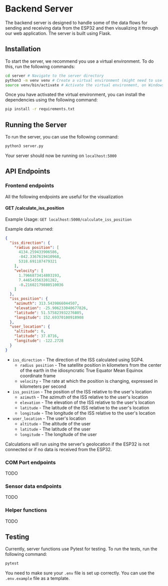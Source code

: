 # Backend Server

The backend server is designed to handle some of the data flows for sending and receiving data from the ESP32 and then visualizing it through our web application. The server is built using Flask.

## Installation

To start the server, we recommend you use a virtual environment. To do this, run the following commands:

```bash
cd server # Navigate to the server directory
python3 -m venv venv # Create a virtual environment (might need to use python instead of python3)
source venv/bin/activate # Activate the virtual environment, on Windows use venv\Scripts\activate.bat
```

Once you have activated the virtual environment, you can install the dependencies using the following command:

```bash
pip install -r requirements.txt
```

## Running the Server

To run the server, you can use the following command:

```bash
python3 server.py
```

Your server should now be running on `localhost:5000`


## API Endpoints

### Frontend endpoints

All the following endpoints are useful for the visualization

#### GET /calculate_iss_position

Example Usage: `GET localhost:5000/calculate_iss_position`

Example data returned:

```json
{
  "iss_direction": {
    "radius position": [
      4134.259433906586,
      -842.3367619410968,
      5318.691187479321
    ],
    "velocity": [
      1.7966873414803193,
      7.446543563201282,
      -0.21602179880510036
    ]
  },
  "iss_position": {
    "azimuth": 313.5439866044507,
    "elevation": -25.906233040677826,
    "latitude": 51.575823932276805,
    "longitude": 152.69370100918908
  },
  "user_location": {
    "altitude": 0,
    "latitude": 37.8716,
    "longitude": -122.2728
  }
}
```

* `iss_direction` - The direction of the ISS calculated using SGP4.
  * `radius position` - The satellite position in kilometers from the center of the earth in the idiosyncratic True Equator Mean Equinox coordinate frame
  * `velocity` - The rate at which the position is changing, expressed in kilometers per second
* `iss_position` - The position of the ISS relative to the user's location
  * `azimuth` - The azimuth of the ISS relative to the user's location
  * `elevation` - The elevation of the ISS relative to the user's location
  * `latitude` - The latitude of the ISS relative to the user's location
  * `longitude` - The longitude of the ISS relative to the user's location
* `user_location` - The user's location
    * `altitude` - The altitude of the user
    * `latitude` - The latitude of the user
    * `longitude` - The longitude of the user

Calculations will run using the server's geolocation if the ESP32 is not connected or if no data is received from the ESP32.

### COM Port endpoints
TODO

### Sensor data endpoints
TODO

### Helper functions
TODO


## Testing
Currently, server functions use Pytest for testing. To run the tests, run the following command:

```bash
pytest
```

You need to make sure your `.env` file is set up correctly. You can use the `.env.example` file as a template.